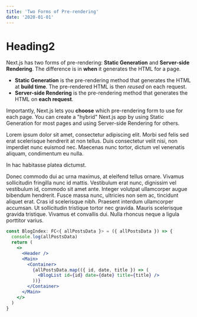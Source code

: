 ```yaml
---
title: 'Two Forms of Pre-rendering'
date: '2020-01-01'
---
```


# Heading2

Next.js has two forms of pre-rendering: **Static Generation** and **Server-side Rendering**. The difference is in **when** it generates the HTML for a page.

- **Static Generation** is the pre-rendering method that generates the HTML at **build time**. The pre-rendered HTML is then _reused_ on each request.
- **Server-side Rendering** is the pre-rendering method that generates the HTML on **each request**.

Importantly, Next.js lets you **choose** which pre-rendering form to use for each page. You can create a "hybrid" Next.js app by using Static Generation for most pages and using Server-side Rendering for others.

Lorem ipsum dolor sit amet, consectetur adipiscing elit. Morbi sed felis sed erat scelerisque hendrerit at non tellus. Duis consectetur velit nisi, non imperdiet nunc euismod nec. Maecenas nunc tortor, dictum vel venenatis aliquam, condimentum eu nulla.

In hac habitasse platea dictumst.

Donec commodo dui ac urna maximus, at eleifend tellus ornare. Vivamus sollicitudin fringilla nunc id mattis. Vestibulum erat nunc, dignissim vel vestibulum id, commodo sit amet ante. Integer volutpat ullamcorper augue bibendum hendrerit. Fusce massa nunc, ultricies non sem ac, tincidunt aliquet erat. Cras id scelerisque nibh. Praesent interdum ullamcorper accumsan. Ut sollicitudin tristique tortor nec gravida. Mauris scelerisque gravida tristique. Vivamus et convallis dui. Nulla rhoncus neque a ligula porttitor varius.

```jsx
const BlogIndex: FC<{ allPostsData }> = ({ allPostsData }) => {
  console.log(allPostsData)
  return (
    <>
      <Header />
      <Main>
        <Container>
          {allPostsData.map(({ id, date, title }) => (
            <BlogList id={id} date={date} title={title} />
          ))}
        </Container>
      </Main>
    </>
  )
}
```

